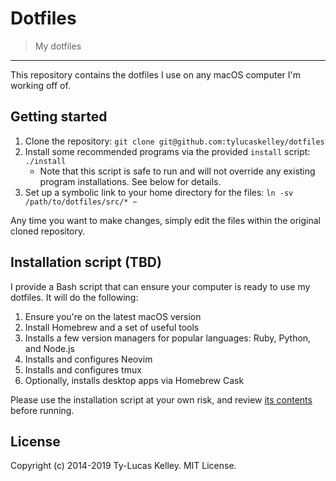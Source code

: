 # Dotfiles

> My dotfiles

---

This repository contains the dotfiles I use on any macOS computer I'm working off of.

## Getting started

1. Clone the repository: ``git clone git@github.com:tylucaskelley/dotfiles``
2. Install some recommended programs via the provided `install` script: `./install`
    - Note that this script is safe to run and will not override any existing
      program installations. See below for details.
3. Set up a symbolic link to your home directory for the files: `ln -sv /path/to/dotfiles/src/* ~`

Any time you want to make changes, simply edit the files within the original cloned repository.

## Installation script (TBD)

I provide a Bash script that can ensure your computer is ready to use my dotfiles. It will do the following:

1. Ensure you're on the latest macOS version
2. Install Homebrew and a set of useful tools
3. Installs a few version managers for popular languages: Ruby, Python, and Node.js
4. Installs and configures Neovim
5. Installs and configures tmux
6. Optionally, installs desktop apps via Homebrew Cask

Please use the installation script at your own risk, and review [its contents](./install) before running.

## License

Copyright (c) 2014-2019 Ty-Lucas Kelley. MIT License.
